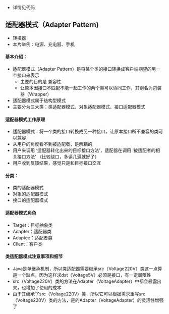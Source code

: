 - 详情见代码

## 适配器模式（Adapter Pattern)
- 转换器
- 本片举例：电源、充电器、手机

#### 基本介绍：
- 适配器模式（Adapter Pattern）是将某个类的接口转换成客户端期望的另一个接口来表示
    - 主要的目的是 兼容性
    - 让原本因接口不匹配不能一起工作的两个类可以协同工作，其别名为包装器（Wrapper）
- 适配器模式属于结构型模式
- 主要分为三大类：类适配器模式、对象适配器模式、接口适配器模式

#### 适配器模式工作原理
- 适配器模式：将一个类的接口转换成另一种接口，让原本接口所不兼容的类可以兼容
- 从用户的角度看不到被适配者，是解耦的
- 用户来调用 ‘适配器转化出来的目标接口方法’，适配器在调用 ‘被适配者的相关接口方法’ （比较绕口，多读几遍就好了）
- 用户收到反馈结果，感觉只是和目标接口交互

#### 分类：
- 类的适配器模式
- 对象的适配器模式
- 接口的适配器模式

#### 适配器模式角色
- Target：目标抽象类
- Adapter：适配器类
- Adaptee：适配者类
- Client：客户类

#### 类适配器模式注意事项和细节
- Java是单继承机制，所以类适配器需要继承src（Voltage220V）类这一点算是一个缺点，因为这样求dst（Voltage5V）必须是接口，有一定局限性
- src（Voltage220V）类的方法在Adapter（VoltageAdapter）中都会暴露出来，也增加了使用的成本
- 由于其继承了src（Voltage220V）类，所以它可以根据需求重写src（Voltage220V）类的方法，是的Adapter（VoltageAdapter）的灵活性增强了